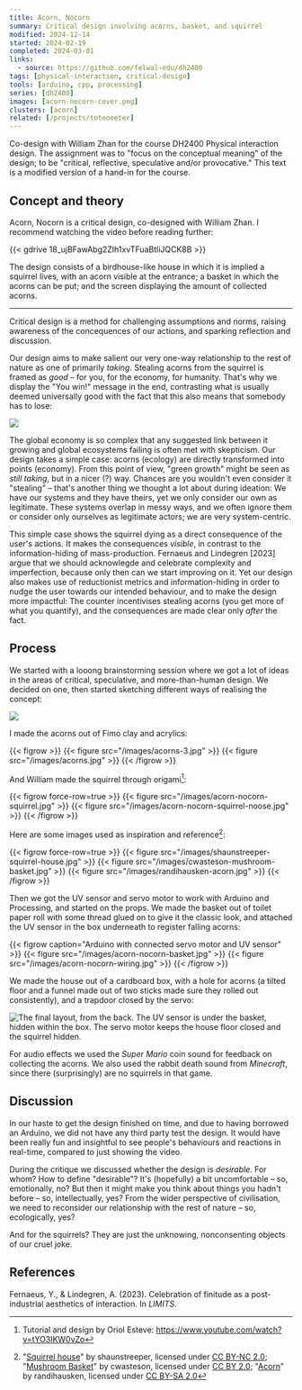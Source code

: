 ```yaml
---
title: Acorn, Nocorn
summary: Critical design involving acorns, basket, and squirrel
modified: 2024-12-14
started: 2024-02-19
completed: 2024-03-01
links:
  - source: https://github.com/felwal-edu/dh2400
tags: [physical-interaction, critical-design]
tools: [arduino, cpp, processing]
series: [dh2400]
images: [acorn-nocorn-cover.png]
clusters: [acorn]
related: [/projects/toteometer]
---
```


Co-design with William Zhan for the course DH2400 Physical interaction design. The assignment was to "focus on the conceptual meaning" of the design; to be "critical, reflective, speculative and/or provocative." This text is a modified version of a hand-in for the course.

## Concept and theory

Acorn, Nocorn is a critical design, co-designed with William Zhan. I recommend watching the video before reading further:

{{< gdrive 18_ujBFawAbg2ZIh1xvTFuaBtliJQCK8B >}}

The design consists of a birdhouse-like house in which it is implied a squirrel lives, with an acorn visible at the entrance; a basket in which the acorns can be put; and the screen displaying the amount of collected acorns.

***

Critical design is a method for challenging assumptions and norms, raising awareness of the concequences of our actions, and sparking reflection and discussion.

Our design aims to make salient our very one-way relationship to the rest of nature as one of primarily _taking_. Stealing acorns from the squirrel is framed as _good_ – for you, for the economy, for humanity. That's why we display the "You win!" message in the end, contrasting what is usually deemed universally good with the fact that this also means that somebody has to lose:

![](/images/acorn-nocorn-win.png)

The global economy is so complex that any suggested link between it growing and global ecosystems failing is often met with skepticism. Our design takes a simple case: acorns (ecology) are directly transformed into points (economy). From this point of view, "green growth" might be seen as _still taking_, but in a nicer (?) way. Chances are you wouldn't even consider it "stealing" – that's another thing we thought a lot about during ideation: We have our systems and they have theirs, yet we only consider our own as legitimate. These systems overlap in messy ways, and we often ignore them or consider only ourselves as legitimate actors; we are very system-centric.

This simple case shows the squirrel dying as a direct consequence of the user's actions. It makes the consequences _visible_, in contrast to the information-hiding of mass-production. Fernaeus and Lindegren [2023] argue that we should acknowlegde and celebrate complexity and imperfection, because only then can we start improving on it. Yet our design also makes use of reductionist metrics and information-hiding in order to nudge the user towards our intended behaviour, and to make the design more impactful: The counter incentivises stealing acorns (you get more of what you quantify), and the consequences are made clear only _after_ the fact.

## Process

We started with a looong brainstorming session where we got a lot of ideas in the areas of critical, speculative, and more-than-human design. We decided on one, then started sketching different ways of realising the concept:

![](/images/acorn-nocorn-sketch.jpg)

I made the acorns out of Fimo clay and acrylics:

{{< figrow >}}
    {{< figure src="/images/acorns-3.jpg" >}}
    {{< figure src="/images/acorns.jpg" >}}
{{< /figrow >}}

[](/art/acorns)

And William made the squirrel through origami[^origami]:

{{< figrow force-row=true >}}
    {{< figure src="/images/acorn-nocorn-squirrel.jpg" >}}
    {{< figure src="/images/acorn-nocorn-squirrel-noose.jpg" >}}
{{< /figrow >}}

[^origami]: Tutorial and design by Oriol Esteve: https://www.youtube.com/watch?v=tYO3IKW0vZo

Here are some images used as inspiration and reference[^inspiration]:

{{< figrow force-row=true >}}
    {{< figure src="/images/shaunstreeper-squirrel-house.jpg" >}}
    {{< figure src="/images/cwasteson-mushroom-basket.jpg" >}}
    {{< figure src="/images/randihausken-acorn.jpg" >}}
{{< /figrow >}}

[^inspiration]: "[Squirrel house](https://www.flickr.com/photos/141992429@N08/52380699715)" by shaunstreeper, licensed under [CC BY-NC 2.0](https://creativecommons.org/licenses/by-nc/2.0/); "[Mushroom Basket](https://www.flickr.com/photos/46202322@N03/6016784701)" by cwasteson, licensed under [CC BY 2.0](https://creativecommons.org/licenses/by/2.0/); "[Acorn](https://www.flickr.com/photos/46406832@N00/2881856339)" by randihausken, licensed under [CC BY-SA 2.0](https://creativecommons.org/licenses/by-sa/2.0/)

Then we got the UV sensor and servo motor to work with Arduino and Processing, and started on the props. We made the basket out of toilet paper roll with some thread glued on to give it the classic look, and attached the UV sensor in the box underneath to register falling acorns:

{{< figrow caption="Arduino with connected servo motor and UV sensor" >}}
    {{< figure src="/images/acorn-nocorn-basket.jpg" >}}
    {{< figure src="/images/acorn-nocorn-wiring.jpg" >}}
{{< /figrow >}}

We made the house out of a cardboard box, with a hole for acorns (a tilted floor and a funnel made out of two sticks made sure they rolled out consistently), and a trapdoor closed by the servo:

![The final layout, from the back. The UV sensor is under the basket, hidden within the box. The servo motor keeps the house floor closed and the squirrel hidden.](/images/acorn-nocorn-back.jpg)

For audio effects we used the _Super Mario_ coin sound for feedback on collecting the acorns. We also used the rabbit death sound from _Minecraft_, since there (surprisingly) are no squirrels in that game.

## Discussion

In our haste to get the design finished on time, and due to having borrowed an Arduino, we did not have any third party test the design. It would have been really fun and insightful to see people's behaviours and reactions in real-time, compared to just showing the video.

During the critique we discussed whether the design is _desirable_. For whom? How to define "desirable"? It's (hopefully) a bit uncomfortable – so, emotionally, no? But then it might make you think about things you hadn't before – so, intellectually, yes? From the wider perspective of civilisation, we need to reconsider our relationship with the rest of nature – so, ecologically, yes?

And for the squirrels? They are just the unknowing, nonconsenting objects of our cruel joke.

## References

Fernaeus, Y., & Lindegren, A. (2023). Celebration of finitude as a post-industrial aesthetics of interaction. In _LIMITS_.
